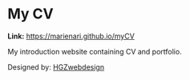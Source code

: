 # My CV

**Link:** https://marienari.github.io/myCV

My introduction website containing CV and portfolio.

Designed by: [HGZwebdesign](mailto:HGZwebdesign@gmail.com)

